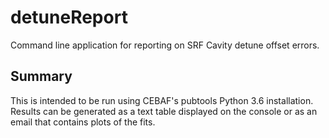 # detuneReport
Command line application for reporting on SRF Cavity detune offset errors.


## Summary
This is intended to be run using CEBAF's pubtools Python 3.6 installation.  Results can be generated as a text table displayed on the console or as an email that contains plots of the fits.
